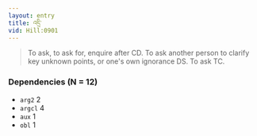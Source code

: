 ```yaml
---
layout: entry
title: འདྲི་
vid: Hill:0901
---
```

> To ask, to ask for, enquire after CD\. To ask another person to clarify key unknown points, or one's own ignorance DS\. To ask TC\.


### Dependencies (N = 12)
* `arg2` 2
* `argcl` 4
* `aux` 1
* `obl` 1
